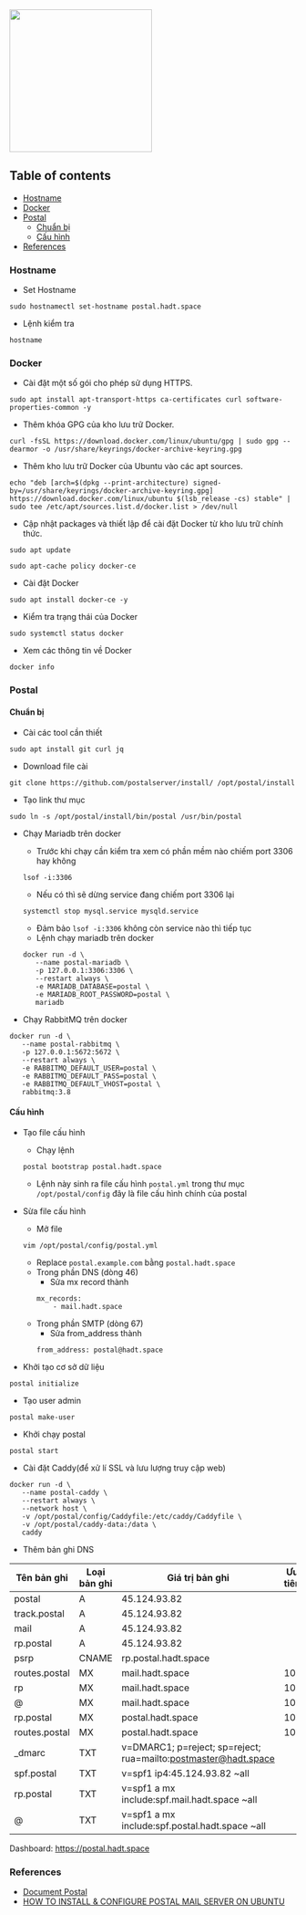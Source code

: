 <img src="https://share.adam.ac/21/logo-g3hWemROTemCYbWlmL.svg" width="250" />

## Table of contents
- [Hostname](#hostname)
- [Docker](#docker)
- [Postal](#postal)
  - [Chuẩn bị](#chuẩn-bị)
  - [Cấu hình](#cấu-hình)
- [References](#references)

### Hostname
- Set Hostname
```
sudo hostnamectl set-hostname postal.hadt.space
```
- Lệnh kiểm tra
```
hostname
```
### Docker 
- Cài đặt một số gói cho phép sử dụng HTTPS.
```
sudo apt install apt-transport-https ca-certificates curl software-properties-common -y
```
- Thêm khóa GPG của kho lưu trữ Docker.
```
curl -fsSL https://download.docker.com/linux/ubuntu/gpg | sudo gpg --dearmor -o /usr/share/keyrings/docker-archive-keyring.gpg
```
- Thêm kho lưu trữ Docker của Ubuntu vào các apt sources.
```
echo "deb [arch=$(dpkg --print-architecture) signed-by=/usr/share/keyrings/docker-archive-keyring.gpg] https://download.docker.com/linux/ubuntu $(lsb_release -cs) stable" | sudo tee /etc/apt/sources.list.d/docker.list > /dev/null
```
- Cập nhật packages và thiết lập để cài đặt Docker từ kho lưu trữ chính thức.
```
sudo apt update
```
```
sudo apt-cache policy docker-ce
```
- Cài đặt Docker
```
sudo apt install docker-ce -y
```
- Kiểm tra trạng thái của Docker
```
sudo systemctl status docker
```
- Xem các thông tin về Docker
```
docker info
```

### Postal 
#### Chuẩn bị 
- Cài các tool cần thiết
```
sudo apt install git curl jq
```
- Download file cài 
```
git clone https://github.com/postalserver/install/ /opt/postal/install
```
- Tạo link thư mục
```
sudo ln -s /opt/postal/install/bin/postal /usr/bin/postal
```


- Chạy Mariadb trên docker 
   + Trước khi chạy cần kiểm tra xem có phần mềm nào chiếm port 3306 hay không
    ```
    lsof -i:3306
    ```
   + Nếu có thì sẽ dừng service đang chiếm port 3306 lại
    ```
    systemctl stop mysql.service mysqld.service

    ```
   + Đảm bảo `lsof -i:3306` không còn service nào thì tiếp tục
   + Lệnh chạy mariadb trên docker
    ```
    docker run -d \
       --name postal-mariadb \
       -p 127.0.0.1:3306:3306 \
       --restart always \
       -e MARIADB_DATABASE=postal \
       -e MARIADB_ROOT_PASSWORD=postal \
       mariadb
    ```

- Chạy RabbitMQ trên docker
```
docker run -d \
   --name postal-rabbitmq \
   -p 127.0.0.1:5672:5672 \
   --restart always \
   -e RABBITMQ_DEFAULT_USER=postal \
   -e RABBITMQ_DEFAULT_PASS=postal \
   -e RABBITMQ_DEFAULT_VHOST=postal \
   rabbitmq:3.8
```
#### Cấu hình
- Tạo file cấu hình
    + Chạy lệnh
    ```
    postal bootstrap postal.hadt.space
    ```

    - Lệnh này sinh ra file cấu hình `postal.yml` trong thư mục `/opt/postal/config` đây là file cấu hình chính của postal
- Sừa file cấu hình
    + Mở file
    ```
    vim /opt/postal/config/postal.yml
    ```
    + Replace `postal.example.com` bằng `postal.hadt.space` 
    + Trong phần DNS (dòng 46)
        + Sửa mx record thành 
        ```
        mx_records:
            - mail.hadt.space
        ```
    + Trong phần SMTP (dòng 67)
        + Sửa from_address thành 
        ```
        from_address: postal@hadt.space
        ```

- Khởi tạo cơ sở dữ liệu
```
postal initialize
```
- Tạo user admin
```
postal make-user
```
- Khởi chạy postal 
```
postal start
```
- Cài đặt Caddy(để xử lí SSL và lưu lượng truy cập web)
```
docker run -d \
   --name postal-caddy \
   --restart always \
   --network host \
   -v /opt/postal/config/Caddyfile:/etc/caddy/Caddyfile \
   -v /opt/postal/caddy-data:/data \
   caddy
```

- Thêm bản ghi DNS 

| Tên bản ghi   | Loại bản ghi | Giá trị bản ghi                                                 | Ưu tiên |
|---------------|--------------|-----------------------------------------------------------------|---------|
| postal        | A            | 45.124.93.82                                                    |         |
| track.postal  | A            | 45.124.93.82                                                    |         |
| mail          | A            | 45.124.93.82                                                    |         |
| rp.postal     | A            | 45.124.93.82                                                    |         |
| psrp          | CNAME        | rp.postal.hadt.space                                            |         |
| routes.postal | MX           | mail.hadt.space                                                 | 10      |
| rp            | MX           | mail.hadt.space                                                 | 10      |
| @             | MX           | mail.hadt.space                                                 | 10      |
| rp.postal     | MX           | postal.hadt.space                                               | 10      |
| routes.postal | MX           | postal.hadt.space                                               | 10      |
| _dmarc        | TXT          | v=DMARC1; p=reject; sp=reject; rua=mailto:postmaster@hadt.space |         |
| spf.postal    | TXT          | v=spf1 ip4:45.124.93.82 ~all                                    |         |
| rp.postal     | TXT          | v=spf1 a mx include:spf.mail.hadt.space ~all                    |         |
| @             | TXT          | v=spf1 a mx include:spf.postal.hadt.space ~all                  |         |

Dashboard: https://postal.hadt.space

### References 
* [Document Postal](https://docs.postalserver.io/)
* [HOW TO INSTALL & CONFIGURE POSTAL MAIL SERVER ON UBUNTU](https://technicalsahil.com/how-to-install-configure-postal-mail-server-on-ubuntu/)
